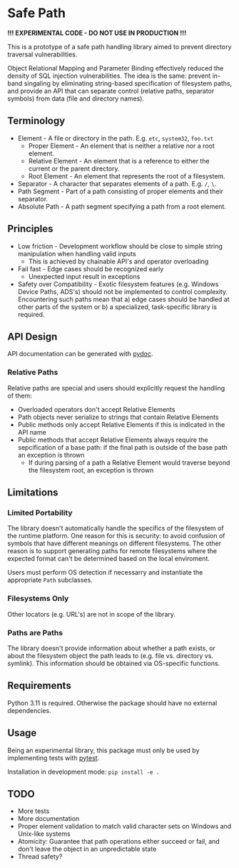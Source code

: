 Safe Path
=========


**!!! EXPERIMENTAL CODE - DO NOT USE IN PRODUCTION !!!**

This is a prototype of a safe path handling library aimed to prevent directory traversal vulnerabilities.

Object Relational Mapping and Parameter Binding effectively reduced the density of SQL injection vulnerabilities. The idea is the same: prevent in-band singaling by eliminating string-based specification of filesystem paths, and provide an API that can separate control (relative paths, separator symbols) from data (file and directory names).


## Terminology

* Element - A file or directory in the path. E.g. `etc`, `system32`, `foo.txt`
  * Proper Element - An element that is neither a relative nor a root element. 
  * Relative Element - An element that is a reference to either the current or the parent directory.
  * Root Element - An element that represents the root of a filesystem.
* Separator - A character that separates elements of a path. E.g. `/`, `\`.
* Path Segment - Part of a path consisting of proper elements and their separator.
* Absolute Path - A path segment specifying a path from a root element. 


## Principles

* Low friction - Development workflow should be close to simple string manipulation when handling valid inputs
  * This is achieved by chainable API's and operator overloading 
* Fail fast - Edge cases should be recognized early
  * Unexpected input result in exceptions
* Safety over Compatibility - Exotic filesystem features (e.g. Windows Device Paths, ADS's) should not be implemented to control complexity. Encountering such paths mean that a) edge cases should be handled at other parts of the system or b) a specialized, task-specific library is required.


## API Design

API documentation can be generated with [pydoc](https://docs.python.org/3/library/pydoc.html). 

### Relative Paths 

Relative paths are special and users should explicitly request the handling of them:

* Overloaded operators don't accept Relative Elements
* Path objects never serialize to strings that contain Relative Elements
* Public methods only accept Relative Elements if this is indicated in the API name
* Public methods that accept Relative Elements always require the sepcification of a base path: if the final path is outside of the base path an exception is thrown
  * If during parsing of a path a Relative Element would traverse beyond the filesystem root, an exception is thrown


## Limitations

### Limited Portability

The library doesn't automatically handle the specifics of the filesystem of the runtime platform. One reason for this is security: to avoid confusion of symbols that have different meanings on different filesystems. The other reason is to support generating paths for remote filesystems where the expected format can't be determined based on the local enviroment.

Users must perform OS detection if necessarry and instantiate the appropriate `Path` subclasses.

### Filesystems Only

Other locators (e.g. URL's) are not in scope of the library.

### Paths are Paths

The library doesn't provide information about whether a path exists, or about the filesystem object the path leads to (e.g. file vs. directory vs. symlink). This information should be obtained via OS-specific functions.


## Requirements

Python 3.11 is required. Otherwise the package should have no external dependencies.


## Usage

Being an experimental library, this package must only be used by implementing tests with [pytest](https://docs.pytest.org/en/stable/).

Installation in development mode: `pip install -e .`


## TODO

* More tests
* More documentation
* Proper element validation to match valid character sets on Windows and Unix-like systems
* Atomicity: Guarantee that path operations either succeed or fail, and don't leave the object in an unpredictable state
* Thread safety?

